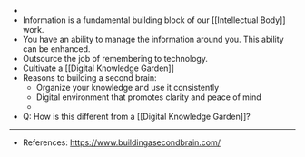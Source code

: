-
- Information is a fundamental building block of our [[Intellectual Body]] work.
- You have an ability to manage the information around you. This ability can be enhanced.
- Outsource the job of remembering to technology.
- Cultivate a [[Digital Knowledge Garden]]
- Reasons to building a second brain:
	- Organize your knowledge and use it consistently
	- Digital environment that promotes clarity and peace of mind
	-
- Q: How is this different from a [[Digital Knowledge Garden]]?
- ---
- References: https://www.buildingasecondbrain.com/